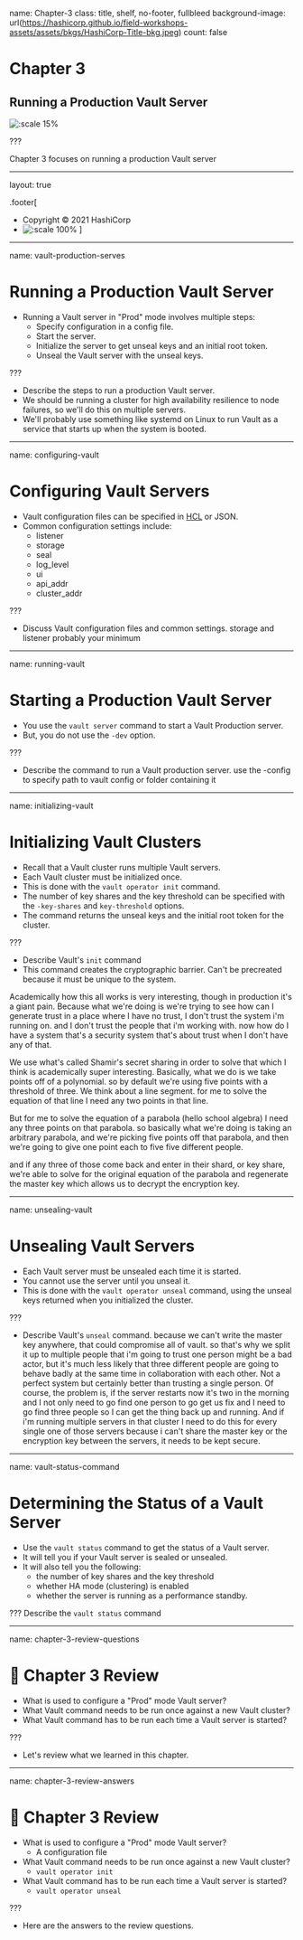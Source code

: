 name: Chapter-3
class: title, shelf, no-footer, fullbleed
background-image: url(https://hashicorp.github.io/field-workshops-assets/assets/bkgs/HashiCorp-Title-bkg.jpeg)
count: false

# Chapter 3
## Running a Production Vault Server

![:scale 15%](https://hashicorp.github.io/field-workshops-assets/assets/logos/logo_vault.png)

???

Chapter 3 focuses on running a production Vault server

---
layout: true

.footer[
- Copyright © 2021 HashiCorp
- ![:scale 100%](https://hashicorp.github.io/field-workshops-assets/assets/logos/HashiCorp_Icon_Black.svg)
]

---
name: vault-production-serves
# Running a Production Vault Server
* Running a Vault server in "Prod" mode involves multiple steps:
  * Specify configuration in a config file.
  * Start the server.
  * Initialize the server to get unseal keys and an initial root token.
  * Unseal the Vault server with the unseal keys.

???
* Describe the steps to run a production Vault server.
* We should be running a cluster for high availability resilience to node failures, so we'll do this on multiple servers.
* We'll probably use something like systemd on Linux to run Vault as a service that starts up when the system is booted.

---
name: configuring-vault
# Configuring Vault Servers
* Vault configuration files can be specified in [HCL](https://github.com/hashicorp/hcl) or JSON.
* Common configuration settings include:
  * listener
  * storage
  * seal
  * log_level
  * ui
  * api_addr
  * cluster_addr

???
* Discuss Vault configuration files and common settings.
storage and listener probably your minimum

---
name: running-vault
# Starting a Production Vault Server
* You use the `vault server` command to start a Vault Production server.
* But, you do not use the `-dev` option.

???
* Describe the command to run a Vault production server.
use the -config to specify path to vault config or folder containing it

---
name: initializing-vault
# Initializing Vault Clusters
* Recall that a Vault cluster runs multiple Vault servers.
* Each Vault cluster must be initialized once.
* This is done with the `vault operator init` command.
* The number of key shares and the key threshold can be specified with the `-key-shares` and `key-threshold` options.
* The command returns the unseal keys and the initial root token for the cluster.

???
* Describe Vault's `init` command
* This command creates the cryptographic barrier. Can't be precreated because it must be unique to the system.

Academically how this all works is very interesting, though in production it's a giant pain. Because what we're doing is we're trying to see how can I generate trust in a place where I have no trust, I don't trust the system i'm running on. and I don't trust the people that i'm working with. now how do I have a system that's a security system that's about trust when I don't have any of that.

We use what's called Shamir's secret sharing in order to solve that which I think is academically super interesting. Basically, what we do is we take points off of a polynomial. so by default we're using five points with a threshold of three. We think about a line segment. for me to solve the equation of that line I need any two points in that line.

But for me to solve the equation of a parabola (hello school algebra) I need any three points on that parabola. so basically what we're doing is taking an arbitrary parabola, and we're picking five points off that parabola, and then we're going to give one point each to five five different people.

and if any three of those come back and enter in their shard, or key share, we're able to solve for the original equation of the parabola and regenerate the master key which allows us to decrypt the encryption key.

---
name: unsealing-vault
# Unsealing Vault Servers
* Each Vault server must be unsealed each time it is started.
* You cannot use the server until you unseal it.
* This is done with the `vault operator unseal` command, using the unseal keys returned when you initialized the cluster.

???
* Describe Vault's `unseal` command.
because we can't write the master key anywhere, that could compromise all of vault.
so that's why we split it up to multiple people that i'm going to trust
one person might be a bad actor, but it's much less likely that three different people are going to behave badly at the same time in collaboration with each other.
Not a perfect system but certainly better than trusting a single person.
Of course, the problem is, if the server restarts now it's two in the morning and I not only need to go find one person to go get us fix and I need to go find three people so I can get the thing back up and running.
And if i'm running multiple servers in that cluster I need to do this for every single one of those servers because i can't share the master key or the encryption key between the servers, it needs to be kept secure.

---
name: vault-status-command
# Determining the Status of a Vault Server
* Use the `vault status` command to get the status of a Vault server.
* It will tell you if your Vault server is sealed or unsealed.
* It will also tell you the following:
  * the number of key shares and the key threshold
  * whether HA mode (clustering) is enabled
  * whether the server is running as a performance standby.

???
Describe the `vault status` command

---
name: chapter-3-review-questions
# 📝 Chapter 3 Review

* What is used to configure a "Prod" mode Vault server?
* What Vault command needs to be run once against a new Vault cluster?
* What Vault command has to be run each time a Vault server is started?

???
* Let's review what we learned in this chapter.

---
name: chapter-3-review-answers
# 📝 Chapter 3 Review

* What is used to configure a "Prod" mode Vault server?
  * A configuration file
* What Vault command needs to be run once against a new Vault cluster?
  * `vault operator init`
* What Vault command has to be run each time a Vault server is started?
  * `vault operator unseal`

???
* Here are the answers to the review questions.
